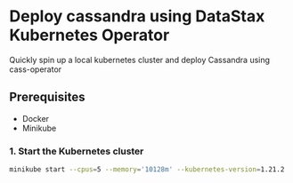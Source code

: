 # Deploy cassandra using DataStax Kubernetes Operator

Quickly spin up a local kubernetes cluster and deploy Cassandra using cass-operator

## Prerequisites
- Docker
- Minikube


### 1. Start the Kubernetes cluster
```bash
minikube start --cpus=5 --memory='10128m' --kubernetes-version=1.21.2
```


